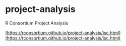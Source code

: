 # project-analysis
R Consortium Project Analysis 

[https://rconsortium.github.io/project-analysis/isc.html](https://rconsortium.github.io/project-analysis/isc.html)
